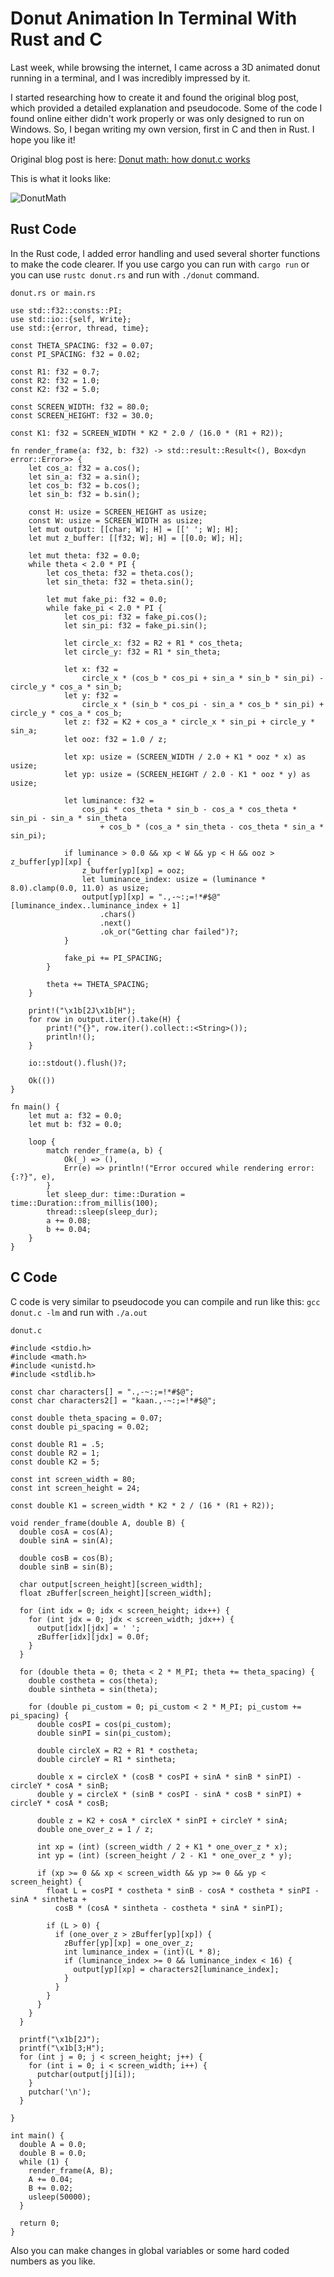 # Donut Animation In Terminal With Rust and C
Last week, while browsing the internet, I came across a 3D animated donut running in a terminal, and I was incredibly impressed by it.

I started researching how to create it and found the original blog post, which provided a detailed explanation and pseudocode. Some of the code I found online either didn't work properly or was only designed to run on Windows. So, I began writing my own version, first in C and then in Rust. I hope you like it!

Original blog post is here: 
[Donut math: how donut.c works](https://www.a1k0n.net/2011/07/20/donut-math.html)

This is what it looks like:

![DonutMath](gifs/donutgif.gif)

## Rust Code
In the Rust code, I added error handling and used several shorter functions to make the code clearer.
If you use cargo you can run with `cargo run` or you can use `rustc donut.rs` and run with `./donut` command.

`donut.rs or main.rs`
```
use std::f32::consts::PI;
use std::io::{self, Write};
use std::{error, thread, time};

const THETA_SPACING: f32 = 0.07;
const PI_SPACING: f32 = 0.02;

const R1: f32 = 0.7;
const R2: f32 = 1.0;
const K2: f32 = 5.0;

const SCREEN_WIDTH: f32 = 80.0;
const SCREEN_HEIGHT: f32 = 30.0;

const K1: f32 = SCREEN_WIDTH * K2 * 2.0 / (16.0 * (R1 + R2));

fn render_frame(a: f32, b: f32) -> std::result::Result<(), Box<dyn error::Error>> {
    let cos_a: f32 = a.cos();
    let sin_a: f32 = a.sin();
    let cos_b: f32 = b.cos();
    let sin_b: f32 = b.sin();

    const H: usize = SCREEN_HEIGHT as usize;
    const W: usize = SCREEN_WIDTH as usize;
    let mut output: [[char; W]; H] = [[' '; W]; H];
    let mut z_buffer: [[f32; W]; H] = [[0.0; W]; H];

    let mut theta: f32 = 0.0;
    while theta < 2.0 * PI {
        let cos_theta: f32 = theta.cos();
        let sin_theta: f32 = theta.sin();

        let mut fake_pi: f32 = 0.0;
        while fake_pi < 2.0 * PI {
            let cos_pi: f32 = fake_pi.cos();
            let sin_pi: f32 = fake_pi.sin();

            let circle_x: f32 = R2 + R1 * cos_theta;
            let circle_y: f32 = R1 * sin_theta;

            let x: f32 =
                circle_x * (cos_b * cos_pi + sin_a * sin_b * sin_pi) - circle_y * cos_a * sin_b;
            let y: f32 =
                circle_x * (sin_b * cos_pi - sin_a * cos_b * sin_pi) + circle_y * cos_a * cos_b;
            let z: f32 = K2 + cos_a * circle_x * sin_pi + circle_y * sin_a;
            let ooz: f32 = 1.0 / z;

            let xp: usize = (SCREEN_WIDTH / 2.0 + K1 * ooz * x) as usize;
            let yp: usize = (SCREEN_HEIGHT / 2.0 - K1 * ooz * y) as usize;

            let luminance: f32 =
                cos_pi * cos_theta * sin_b - cos_a * cos_theta * sin_pi - sin_a * sin_theta
                    + cos_b * (cos_a * sin_theta - cos_theta * sin_a * sin_pi);

            if luminance > 0.0 && xp < W && yp < H && ooz > z_buffer[yp][xp] {
                z_buffer[yp][xp] = ooz;
                let luminance_index: usize = (luminance * 8.0).clamp(0.0, 11.0) as usize;
                output[yp][xp] = ".,-~:;=!*#$@"[luminance_index..luminance_index + 1]
                    .chars()
                    .next()
                    .ok_or("Getting char failed")?;
            }

            fake_pi += PI_SPACING;
        }

        theta += THETA_SPACING;
    }

    print!("\x1b[2J\x1b[H");
    for row in output.iter().take(H) {
        print!("{}", row.iter().collect::<String>());
        println!();
    }

    io::stdout().flush()?;

    Ok(())
}

fn main() {
    let mut a: f32 = 0.0;
    let mut b: f32 = 0.0;

    loop {
        match render_frame(a, b) {
            Ok(_) => (),
            Err(e) => println!("Error occured while rendering error: {:?}", e),
        }
        let sleep_dur: time::Duration = time::Duration::from_millis(100);
        thread::sleep(sleep_dur);
        a += 0.08;
        b += 0.04;
    }
}
```
## C Code
C code is very similar to pseudocode you can compile and run like this:
`gcc donut.c -lm` and run with `./a.out`

`donut.c`
```
#include <stdio.h>
#include <math.h>
#include <unistd.h>
#include <stdlib.h>

const char characters[] = ".,-~:;=!*#$@";
const char characters2[] = "kaan.,-~:;=!*#$@";

const double theta_spacing = 0.07;
const double pi_spacing = 0.02;

const double R1 = .5;
const double R2 = 1;
const double K2 = 5;

const int screen_width = 80;
const int screen_height = 24;

const double K1 = screen_width * K2 * 2 / (16 * (R1 + R2));

void render_frame(double A, double B) {
  double cosA = cos(A);
  double sinA = sin(A);

  double cosB = cos(B);
  double sinB = sin(B);

  char output[screen_height][screen_width];
  float zBuffer[screen_height][screen_width];

  for (int idx = 0; idx < screen_height; idx++) {
    for (int jdx = 0; jdx < screen_width; jdx++) {
      output[idx][jdx] = ' ';
      zBuffer[idx][jdx] = 0.0f;
    }
  }

  for (double theta = 0; theta < 2 * M_PI; theta += theta_spacing) {
    double costheta = cos(theta);
    double sintheta = sin(theta);

    for (double pi_custom = 0; pi_custom < 2 * M_PI; pi_custom += pi_spacing) {
      double cosPI = cos(pi_custom);
      double sinPI = sin(pi_custom);

      double circleX = R2 + R1 * costheta;
      double circleY = R1 * sintheta;

      double x = circleX * (cosB * cosPI + sinA * sinB * sinPI) - circleY * cosA * sinB;
      double y = circleX * (sinB * cosPI - sinA * cosB * sinPI) + circleY * cosA * cosB;

      double z = K2 + cosA * circleX * sinPI + circleY * sinA;
      double one_over_z = 1 / z;

      int xp = (int) (screen_width / 2 + K1 * one_over_z * x);
      int yp = (int) (screen_height / 2 - K1 * one_over_z * y);

      if (xp >= 0 && xp < screen_width && yp >= 0 && yp < screen_height) {
        float L = cosPI * costheta * sinB - cosA * costheta * sinPI - sinA * sintheta +
          cosB * (cosA * sintheta - costheta * sinA * sinPI);

        if (L > 0) {
          if (one_over_z > zBuffer[yp][xp]) {
            zBuffer[yp][xp] = one_over_z;
            int luminance_index = (int)(L * 8);
            if (luminance_index >= 0 && luminance_index < 16) {
              output[yp][xp] = characters2[luminance_index];
            }
          }
        }
      }
    }
  }

  printf("\x1b[2J");
  printf("\x1b[3;H");
  for (int j = 0; j < screen_height; j++) {
    for (int i = 0; i < screen_width; i++) {
      putchar(output[j][i]);
    }
    putchar('\n');
  }

}

int main() {
  double A = 0.0;
  double B = 0.0;
  while (1) {
    render_frame(A, B);
    A += 0.04;
    B += 0.02;
    usleep(50000);
  }

  return 0;
}

```

Also you can make changes in global variables or some hard coded numbers as you like.